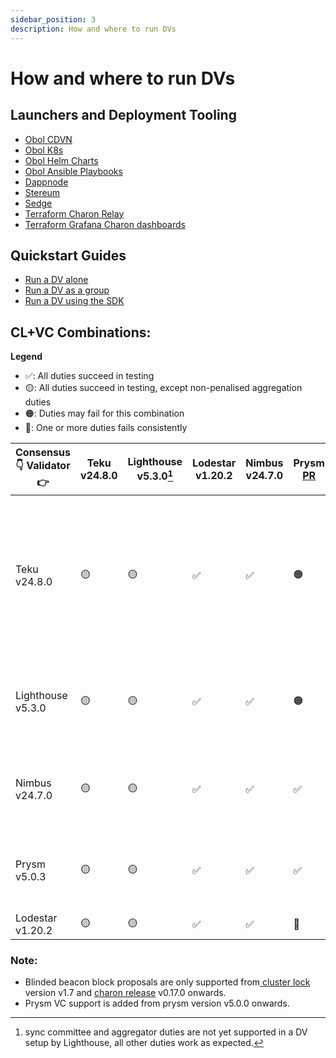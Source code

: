 ```yaml
---
sidebar_position: 3
description: How and where to run DVs
---
```


# How and where to run DVs

## Launchers and Deployment Tooling

- [Obol CDVN](https://github.com/ObolNetwork/charon-distributed-validator-node)
- [Obol K8s](https://github.com/ObolNetwork/charon-k8s-distributed-validator-node)
- [Obol Helm Charts](https://github.com/ObolNetwork/helm-charts)
- [Obol Ansible Playbooks](https://github.com/ObolNetwork/obol-ansible)
- [Dappnode](https://docs.dappnode.io/docs/user/staking/ethereum/dvt-technologies/obol-network/)
- [Stereum](https://stereum.net/)
- [Sedge](https://github.com/ObolNetwork/sedge/blob/develop/docs/docs/quickstart/charon.mdx)
- [Terraform Charon Relay](https://github.com/ObolNetwork/terraform-charon-relay)
- [Terraform Grafana Charon dashboards](https://github.com/ObolNetwork/terraform-grafana-dashboards)

## Quickstart Guides 
- [Run a DV alone](https://docs.obol.org/docs/start/quickstart_alone)
- [Run a DV as a group](https://docs.obol.org/docs/start/quickstart_group)
- [Run a DV using the SDK](https://docs.obol.org/docs/advanced/quickstart-sdk)

## CL+VC Combinations:


**Legend**
- ✅: All duties succeed in testing
- 🟡: All duties succeed in testing, except non-penalised aggregation duties
- 🟠: Duties may fail for this combination
- 🔴: One or more duties fails consistently

| Consensus 👇 Validator 👉 | Teku v24.8.0 | Lighthouse v5.3.0[^lhagg] | Lodestar v1.20.2 | Nimbus v24.7.0 | Prysm [PR](https://github.com/prysmaticlabs/prysm/pull/13995) | Remarks                                                                                                          |
|-------------------------|--------------|-------------------|------------------|----------------|---------------------------------------------------------------|------------------------------------------------------------------------------------------------------------------|
| Teku v24.8.0            | 🟡            | 🟡                 | ✅                | ✅              | 🟠                                                             | Teku `bn` needs the  `--validators-graffiti-client-append-format=DISABLED`  flag in order to produce blocks properly. Teku `vc` are only failing aggregation duties 50% of the time, which are not directly penalised but impact network density at high scale.|
| Lighthouse v5.3.0       | 🟡            | 🟡                 | ✅                | ✅              | 🟠                                                             | Lighthouse `vc` are only failing aggregation duties, which are not directly penalised but impact network density at high scale.                                                                                                                 |
| Nimbus v24.7.0          | 🟡            | 🟡                 | ✅                | ✅              | ✅                                                             | Nimbus beacon nodes requires that you add the following flag to **charon run**: `charon run --feature-set-enable=json_requests` |
| Prysm v5.0.3            |  🟡            | 🟡                 | ✅                | ✅              | ✅                                                             | Prysm `validator` needs a particular [pull request](https://github.com/prysmaticlabs/prysm/pull/13995) merged and released for aggregation duties to succeed.                                                                                                     |
| Lodestar v1.20.2        | 🟡            | 🟡                 | ✅                | ✅              | 🔴                                                             |                                                                                                                  |

[^lhagg]: sync committee and aggregator duties are not yet supported in a DV setup by Lighthouse, all other duties work as expected.


### Note:
  <ul>
    <li>Blinded beacon block proposals are only supported from<a href="https://github.com/ObolNetwork/charon/blob/main/docs/configuration.md#cluster-config-change-log"> cluster lock</a> version v1.7 and <a href="https://github.com/ObolNetwork/charon/releases"> charon release</a> v0.17.0 onwards.</li>
    <li>Prysm VC support is added from prysm version v5.0.0 onwards.</li>
  </ul>